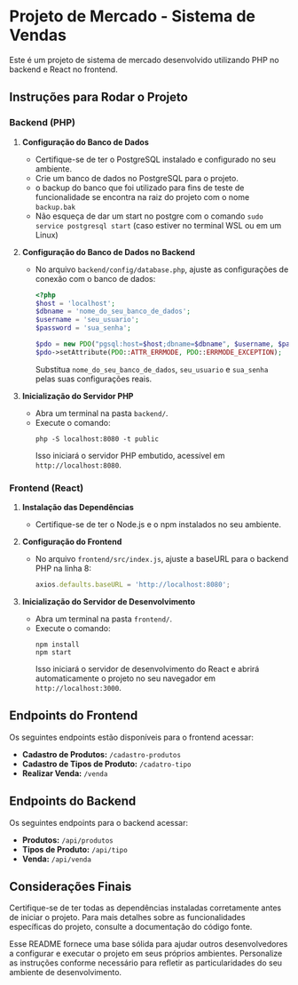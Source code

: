 # Projeto de Mercado - Sistema de Vendas

Este é um projeto de sistema de mercado desenvolvido utilizando PHP no backend e React no frontend.

## Instruções para Rodar o Projeto

### Backend (PHP)

1. **Configuração do Banco de Dados**
   - Certifique-se de ter o PostgreSQL instalado e configurado no seu ambiente.
   - Crie um banco de dados no PostgreSQL para o projeto.
   - o backup do banco que foi utilizado para fins de teste de funcionalidade se encontra na raiz do projeto com o nome `backup.bak`
   - Não esqueça de dar um start no postgre com o comando `sudo service postgresql start` (caso estiver no terminal WSL ou em um Linux)

2. **Configuração do Banco de Dados no Backend**
   - No arquivo `backend/config/database.php`, ajuste as configurações de conexão com o banco de dados:
     ```php
     <?php
     $host = 'localhost';
     $dbname = 'nome_do_seu_banco_de_dados';
     $username = 'seu_usuario';
     $password = 'sua_senha';
     
     $pdo = new PDO("pgsql:host=$host;dbname=$dbname", $username, $password);
     $pdo->setAttribute(PDO::ATTR_ERRMODE, PDO::ERRMODE_EXCEPTION);
     ```
     Substitua `nome_do_seu_banco_de_dados`, `seu_usuario` e `sua_senha` pelas suas configurações reais.

3. **Inicialização do Servidor PHP**
   - Abra um terminal na pasta `backend/`.
   - Execute o comando:
     ```
     php -S localhost:8080 -t public
     ```
     Isso iniciará o servidor PHP embutido, acessível em `http://localhost:8080`.

### Frontend (React)

1. **Instalação das Dependências**
   - Certifique-se de ter o Node.js e o npm instalados no seu ambiente.

2. **Configuração do Frontend**
   - No arquivo `frontend/src/index.js`, ajuste a baseURL para o backend PHP na linha 8:
     ```javascript
     axios.defaults.baseURL = 'http://localhost:8080';
     ```

3. **Inicialização do Servidor de Desenvolvimento**
   - Abra um terminal na pasta `frontend/`.
   - Execute o comando:
     ```
     npm install
     npm start
     ```
     Isso iniciará o servidor de desenvolvimento do React e abrirá automaticamente o projeto no seu navegador em `http://localhost:3000`.

## Endpoints do Frontend

Os seguintes endpoints estão disponíveis para o frontend acessar:

- **Cadastro de Produtos:** `/cadastro-produtos`
- **Cadastro de Tipos de Produto:** `/cadatro-tipo`
- **Realizar Venda:** `/venda`

## Endpoints do Backend

Os seguintes endpoints para o backend acessar:

- **Produtos:** `/api/produtos`
- **Tipos de Produto:** `/api/tipo`
- **Venda:** `/api/venda`

## Considerações Finais

Certifique-se de ter todas as dependências instaladas corretamente antes de iniciar o projeto. Para mais detalhes sobre as funcionalidades específicas do projeto, consulte a documentação do código fonte.

Esse README fornece uma base sólida para ajudar outros desenvolvedores a configurar e executar o projeto em seus próprios ambientes. Personalize as instruções conforme necessário para refletir as particularidades do seu ambiente de desenvolvimento.
